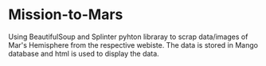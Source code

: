 # Mission-to-Mars

Using BeautifulSoup and Splinter pyhton libraray to scrap data/images of Mar's Hemisphere from the respective webiste. The data is stored in Mango database and html is used to display the data.
